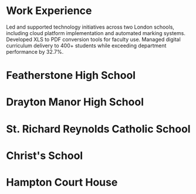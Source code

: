 # Work Experience

Led and supported technology initiatives across two London schools, including cloud platform implementation and automated marking systems. Developed XLS to PDF conversion tools for faculty use. Managed digital curriculum delivery to 400+ students while exceeding department performance by 32.7%.

# Featherstone High School

# Drayton Manor High School

# St. Richard Reynolds Catholic School

# Christ's School

# Hampton Court House